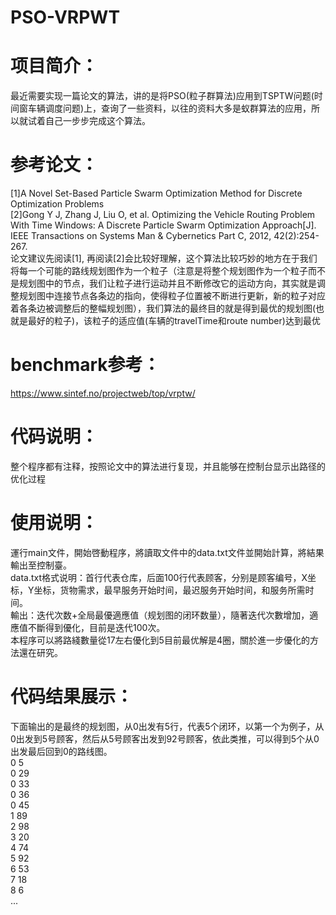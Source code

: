 # PSO-VRPWT

# 项目简介：<br/>
最近需要实现一篇论文的算法，讲的是将PSO(粒子群算法)应用到TSPTW问题(时间窗车辆调度问题)上，查询了一些资料，以往的资料大多是蚁群算法的应用，所以就试着自己一步步完成这个算法。

# 参考论文：<br/>
[1]A Novel Set-Based Particle Swarm Optimization Method for Discrete Optimization Problems<br/>
[2]Gong Y J, Zhang J, Liu O, et al. Optimizing the Vehicle Routing Problem With Time Windows: A Discrete Particle Swarm Optimization Approach[J]. IEEE Transactions on Systems Man & Cybernetics Part C, 2012, 42(2):254-267.<br/>
论文建议先阅读[1], 再阅读[2]会比较好理解，这个算法比较巧妙的地方在于我们将每一个可能的路线规划图作为一个粒子（注意是将整个规划图作为一个粒子而不是规划图中的节点，我们让粒子进行运动并且不断修改它的运动方向，其实就是调整规划图中连接节点各条边的指向，使得粒子位置被不断进行更新，新的粒子对应着各条边被调整后的整幅规划图），我们算法的最终目的就是得到最优的规划图(也就是最好的粒子)，该粒子的适应值(车辆的travelTime和route number)达到最优

# benchmark参考：<br/>
https://www.sintef.no/projectweb/top/vrptw/

# 代码说明：<br/>
整个程序都有注释，按照论文中的算法进行复现，并且能够在控制台显示出路径的优化过程

# 使用说明：<br/>
運行main文件，開始啓動程序，將讀取文件中的data.txt文件並開始計算，將結果輸出至控制臺。<br/>
data.txt格式说明：首行代表仓库，后面100行代表顾客，分别是顾客编号，X坐标，Y坐标，货物需求，最早服务开始时间，最迟服务开始时间，和服务所需时间。<br/>
輸出：迭代次数+全局最優適應值（规划图的闭环数量），隨著迭代次數增加，適應值不斷得到優化，目前是迭代100次。<br/>
本程序可以將路綫數量從17左右優化到5目前最优解是4圈，關於進一步優化的方法還在研究。

# 代码结果展示：
下面输出的是最终的规划图，从0出发有5行，代表5个闭环，以第一个为例子，从0出发到5号顾客，然后从5号顾客出发到92号顾客，依此类推，可以得到5个从0出发最后回到0的路线图。<br/>
0 5<br/>
0 29<br/>
0 33<br/>
0 36<br/>
0 45<br/>
1 89<br/>
2 98<br/>
3 20<br/>
4 74<br/>
5 92<br/>
6 53<br/>
7 18<br/>
8 6<br/>
...



